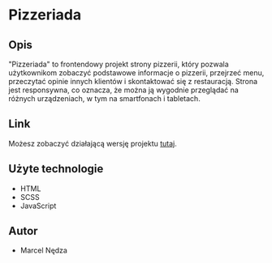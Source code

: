 # Pizzeriada

## Opis

"Pizzeriada" to frontendowy projekt strony pizzerii, który pozwala użytkownikom zobaczyć podstawowe informacje o pizzerii, przejrzeć menu, przeczytać opinie innych klientów i skontaktować się z restauracją. Strona jest responsywna, co oznacza, że można ją wygodnie przeglądać na różnych urządzeniach, w tym na smartfonach i tabletach.

## Link

Możesz zobaczyć działającą wersję projektu [tutaj](https://mnedza.github.io/Pizzeriada/).


## Użyte technologie

- HTML
- SCSS
- JavaScript

## Autor

- Marcel Nędza
